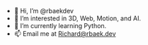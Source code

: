 - 👋 Hi, I’m @rbaekdev
- 👀 I’m interested in 3D, Web, Motion, and AI.
- 🌱 I’m currently learning Python.
- 📫 Email me at Richard@rbaek.dev

<!---
rbaekdev/rbaekdev is a ✨ special ✨ repository because its `README.md` (this file) appears on your GitHub profile.
You can click the Preview link to take a look at your changes.
--->
